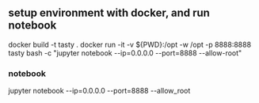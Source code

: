## setup environment with docker, and run notebook
docker build -t tasty .
docker run -it -v ${PWD}:/opt -w /opt -p 8888:8888 tasty bash -c "jupyter notebook --ip=0.0.0.0 --port=8888 --allow-root"

### notebook
jupyter notebook --ip=0.0.0.0 --port=8888 --allow_root


